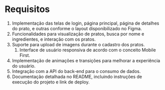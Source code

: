 # Requisitos

1. Implementação das telas de login, página principal, página de detalhes do prato, e outras conforme o layout disponibilizado no Figma.
2. Funcionalidades para visualização de pratos, busca por nome e ingredientes, e interação com os pratos.
3. Suporte para upload de imagens durante o cadastro dos pratos.
    1. Interface de usuário responsiva de acordo com o conceito Mobile First.
4. Implementação de animações e transições para melhorar a experiência do usuário.
5. Integração com a API do back-end para o consumo de dados.
6. Documentação detalhada no README, incluindo instruções de execução do projeto e link de deploy.
